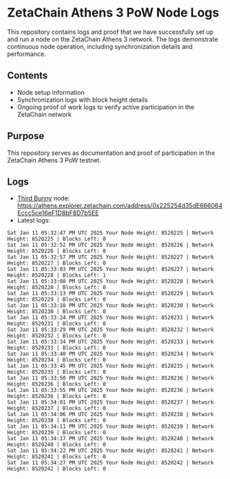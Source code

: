 # ZetaChain Athens 3 PoW Node Logs
This repository contains logs and proof that we have successfully set up and run a node on the ZetaChain Athens 3 network. The logs demonstrate continuous node operation, including synchronization details and performance.

## Contents
- Node setup information
- Synchronization logs with block height details
- Ongoing proof of work logs to verify active participation in the ZetaChain network

## Purpose
This repository serves as documentation and proof of participation in the ZetaChain Athens 3 PoW testnet.

## Logs

- [Third Bunny](https://thirdbunny.xyz/) node: https://athens.explorer.zetachain.com/address/0x225254d35dE666064Eccc5ce16eF1D8bF8D7b5EE
- Latest logs:
```
Sat Jan 11 05:32:47 PM UTC 2025 Your Node Height: 8520225 | Network Height: 8520225 | Blocks Left: 0
Sat Jan 11 05:32:52 PM UTC 2025 Your Node Height: 8520226 | Network Height: 8520226 | Blocks Left: 0
Sat Jan 11 05:32:57 PM UTC 2025 Your Node Height: 8520227 | Network Height: 8520227 | Blocks Left: 0
Sat Jan 11 05:33:03 PM UTC 2025 Your Node Height: 8520227 | Network Height: 8520228 | Blocks Left: 1
Sat Jan 11 05:33:08 PM UTC 2025 Your Node Height: 8520228 | Network Height: 8520228 | Blocks Left: 0
Sat Jan 11 05:33:13 PM UTC 2025 Your Node Height: 8520229 | Network Height: 8520229 | Blocks Left: 0
Sat Jan 11 05:33:18 PM UTC 2025 Your Node Height: 8520230 | Network Height: 8520230 | Blocks Left: 0
Sat Jan 11 05:33:24 PM UTC 2025 Your Node Height: 8520231 | Network Height: 8520231 | Blocks Left: 0
Sat Jan 11 05:33:29 PM UTC 2025 Your Node Height: 8520232 | Network Height: 8520232 | Blocks Left: 0
Sat Jan 11 05:33:34 PM UTC 2025 Your Node Height: 8520233 | Network Height: 8520233 | Blocks Left: 0
Sat Jan 11 05:33:40 PM UTC 2025 Your Node Height: 8520234 | Network Height: 8520234 | Blocks Left: 0
Sat Jan 11 05:33:45 PM UTC 2025 Your Node Height: 8520235 | Network Height: 8520235 | Blocks Left: 0
Sat Jan 11 05:33:50 PM UTC 2025 Your Node Height: 8520236 | Network Height: 8520236 | Blocks Left: 0
Sat Jan 11 05:33:55 PM UTC 2025 Your Node Height: 8520236 | Network Height: 8520236 | Blocks Left: 0
Sat Jan 11 05:34:01 PM UTC 2025 Your Node Height: 8520237 | Network Height: 8520237 | Blocks Left: 0
Sat Jan 11 05:34:06 PM UTC 2025 Your Node Height: 8520238 | Network Height: 8520238 | Blocks Left: 0
Sat Jan 11 05:34:11 PM UTC 2025 Your Node Height: 8520239 | Network Height: 8520239 | Blocks Left: 0
Sat Jan 11 05:34:17 PM UTC 2025 Your Node Height: 8520240 | Network Height: 8520240 | Blocks Left: 0
Sat Jan 11 05:34:22 PM UTC 2025 Your Node Height: 8520241 | Network Height: 8520241 | Blocks Left: 0
Sat Jan 11 05:34:27 PM UTC 2025 Your Node Height: 8520242 | Network Height: 8520242 | Blocks Left: 0
```
